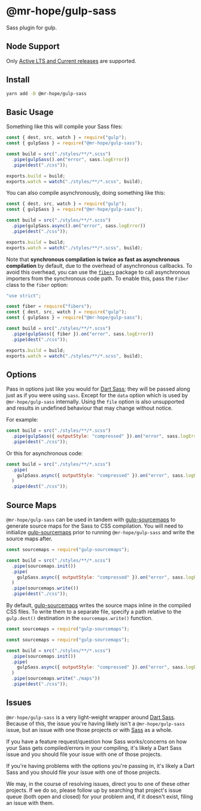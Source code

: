 # @mr-hope/gulp-sass

Sass plugin for gulp.

## Node Support

Only [Active LTS and Current releases][1] are supported.

[1]: https://github.com/nodejs/Release#release-schedule

## Install

```sh
yarn add -D @mr-hope/gulp-sass
```

## Basic Usage

Something like this will compile your Sass files:

```js
const { dest, src, watch } = require("gulp");
const { gulpSass } = require("@mr-hope/gulp-sass");

const build = src("./styles/**/*.scss")
  .pipe(gulpSass().on("error", sass.logError))
  .pipe(dest("./css"));

exports.build = build;
exports.watch = watch("./styles/**/*.scss", build);
```

You can also compile asynchronously, doing something like this:

```js
const { dest, src, watch } = require("gulp");
const { gulpSass } = require("@mr-hope/gulp-sass");

const build = src("./styles/**/*.scss")
  .pipe(gulpSass.async().on("error", sass.logError))
  .pipe(dest("./css"));

exports.build = build;
exports.watch = watch("./styles/**/*.scss", build);
```

Note that **synchronous compilation is twice as fast as asynchronous compilation** by default, due to the overhead of asynchronous callbacks. To avoid this overhead, you can use the [`fibers`](https://www.npmjs.com/package/fibers) package to call asynchronous importers from the synchronous code path. To enable this, pass the `Fiber` class to the `fiber` option:

```js
"use strict";

const fiber = require("fibers");
const { dest, src, watch } = require("gulp");
const { gulpSass } = require("@mr-hope/gulp-sass");

const build = src("./styles/**/*.scss")
  .pipe(gulpSass({ fiber }).on("error", sass.logError))
  .pipe(dest("./css"));

exports.build = build;
exports.watch = watch("./styles/**/*.scss", build);
```

## Options

Pass in options just like you would for [Dart Sass][]; they will be passed along just as if you were using `sass`. Except for the `data` option which is used by `@mr-hope/gulp-sass` internally. Using the `file` option is also unsupported and results in undefined behaviour that may change without notice.

For example:

```js
const build = src("./styles/**/*.scss")
  .pipe(gulpSass({ outputStyle: "compressed" }).on("error", sass.logError))
  .pipe(dest("./css"));
```

Or this for asynchronous code:

```js
const build = src("./styles/**/*.scss")
  .pipe(
    gulpSass.async({ outputStyle: "compressed" }).on("error", sass.logError)
  )
  .pipe(dest("./css"));
```

## Source Maps

`@mr-hope/gulp-sass` can be used in tandem with [gulp-sourcemaps](https://github.com/floridoo/gulp-sourcemaps) to generate source maps for the Sass to CSS compilation. You will need to initialize [gulp-sourcemaps](https://github.com/floridoo/gulp-sourcemaps) prior to running `@mr-hope/gulp-sass` and write the source maps after.

```js
const sourcemaps = require("gulp-sourcemaps");

const build = src("./styles/**/*.scss")
  .pipe(sourcemaps.init())
  .pipe(
    gulpSass.async({ outputStyle: "compressed" }).on("error", sass.logError)
  )
  .pipe(sourcemaps.write())
  .pipe(dest("./css"));
```

By default, [gulp-sourcemaps](https://github.com/floridoo/gulp-sourcemaps) writes the source maps inline in the compiled CSS files. To write them to a separate file, specify a path relative to the `gulp.dest()` destination in the `sourcemaps.write()` function.

```js
const sourcemaps = require("gulp-sourcemaps");

const sourcemaps = require("gulp-sourcemaps");

const build = src("./styles/**/*.scss")
  .pipe(sourcemaps.init())
  .pipe(
    gulpSass.async({ outputStyle: "compressed" }).on("error", sass.logError)
  )
  .pipe(sourcemaps.write("./maps"))
  .pipe(dest("./css"));
```

## Issues

`@mr-hope/gulp-sass` is a very light-weight wrapper around [Dart Sass][]. Because of this, the issue you're having likely isn't a `@mr-hope/gulp-sass` issue, but an issue with one those projects or with [Sass][] as a whole.

If you have a feature request/question how Sass works/concerns on how your Sass gets compiled/errors in your compiling, it's likely a Dart Sass issue and you should file your issue with one of those projects.

If you're having problems with the options you're passing in, it's likely a Dart Sass and you should file your issue with one of those projects.

We may, in the course of resolving issues, direct you to one of these other projects. If we do so, please follow up by searching that project's issue queue (both open and closed) for your problem and, if it doesn't exist, filing an issue with them.

[sass]: https://sass-lang.com
[dart sass]: https://github.com/sass/dart-sass
